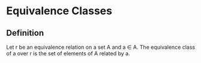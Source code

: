 # Equivalence Classes

## Definition

Let r be an equivalence relation on a set A and a ∈ A. The equivalence class of a over r is the set of elements of A related by a.